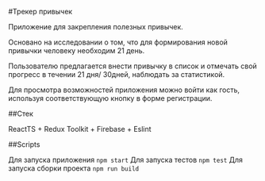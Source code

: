 #Трекер привычек

Приложение для закрепления полезных привычек.

Основано на исследовании о том, что для формирования новой привычки человеку необходим 21 день.

Пользователю предлагается внести привычку в список и отмечать свой прогресс в течении 21 дня/ 30дней, наблюдать за статистикой.

Для просмотра возможностей приложения можно войти как гость, используя соответствующую кнопку в форме регистрации.

##Стек

ReactTS + Redux Toolkit + Firebase + Eslint

##Scripts

Для запуска приложения `npm start`
Для запуска тестов `npm test`
Для запуска сборки проекта `npm run build`

